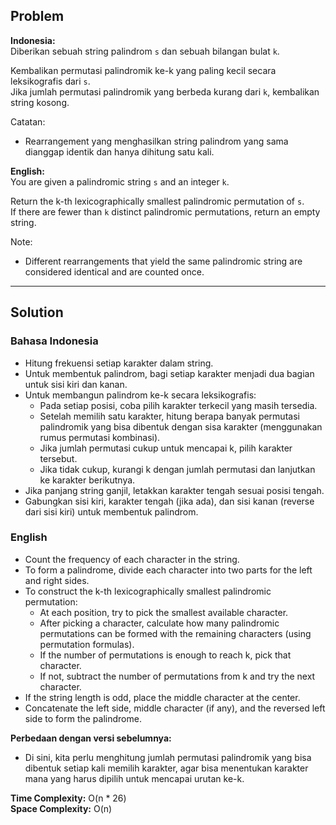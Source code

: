 ## Problem

**Indonesia:**  
Diberikan sebuah string palindrom `s` dan sebuah bilangan bulat `k`.

Kembalikan permutasi palindromik ke-k yang paling kecil secara leksikografis dari `s`.  
Jika jumlah permutasi palindromik yang berbeda kurang dari `k`, kembalikan string kosong.

Catatan:  
- Rearrangement yang menghasilkan string palindrom yang sama dianggap identik dan hanya dihitung satu kali.

**English:**  
You are given a palindromic string `s` and an integer `k`.

Return the k-th lexicographically smallest palindromic permutation of `s`.  
If there are fewer than `k` distinct palindromic permutations, return an empty string.

Note:  
- Different rearrangements that yield the same palindromic string are considered identical and are counted once.

---

## Solution

### Bahasa Indonesia

- Hitung frekuensi setiap karakter dalam string.
- Untuk membentuk palindrom, bagi setiap karakter menjadi dua bagian untuk sisi kiri dan kanan.
- Untuk membangun palindrom ke-k secara leksikografis:
  - Pada setiap posisi, coba pilih karakter terkecil yang masih tersedia.
  - Setelah memilih satu karakter, hitung berapa banyak permutasi palindromik yang bisa dibentuk dengan sisa karakter (menggunakan rumus permutasi kombinasi).
  - Jika jumlah permutasi cukup untuk mencapai k, pilih karakter tersebut.
  - Jika tidak cukup, kurangi k dengan jumlah permutasi dan lanjutkan ke karakter berikutnya.
- Jika panjang string ganjil, letakkan karakter tengah sesuai posisi tengah.
- Gabungkan sisi kiri, karakter tengah (jika ada), dan sisi kanan (reverse dari sisi kiri) untuk membentuk palindrom.

### English

- Count the frequency of each character in the string.
- To form a palindrome, divide each character into two parts for the left and right sides.
- To construct the k-th lexicographically smallest palindromic permutation:
  - At each position, try to pick the smallest available character.
  - After picking a character, calculate how many palindromic permutations can be formed with the remaining characters (using permutation formulas).
  - If the number of permutations is enough to reach k, pick that character.
  - If not, subtract the number of permutations from k and try the next character.
- If the string length is odd, place the middle character at the center.
- Concatenate the left side, middle character (if any), and the reversed left side to form the palindrome.

**Perbedaan dengan versi sebelumnya:**  
- Di sini, kita perlu menghitung jumlah permutasi palindromik yang bisa dibentuk setiap kali memilih karakter, agar bisa menentukan karakter mana yang harus dipilih untuk mencapai urutan ke-k.

**Time Complexity:** O(n * 26)  
**Space Complexity:** O(n)
